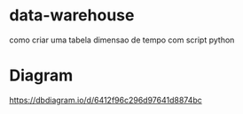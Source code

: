 # data-warehouse

como criar uma tabela dimensao de tempo com script python

# Diagram

https://dbdiagram.io/d/6412f96c296d97641d8874bc

